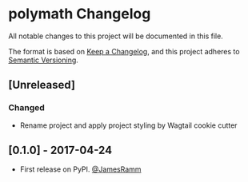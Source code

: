 # polymath Changelog

All notable changes to this project will be documented in this file.

The format is based on [Keep a Changelog](https://keepachangelog.com/en/1.0.0/),
and this project adheres to [Semantic Versioning](https://semver.org/spec/v2.0.0.html).

## [Unreleased]

### Changed

- Rename project and apply project styling by Wagtail cookie cutter

## [0.1.0] - 2017-04-24

- First release on PyPI. [@JamesRamm](https://github.com/JamesRamm)
